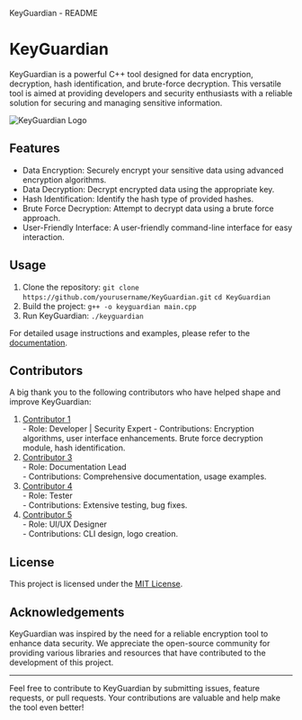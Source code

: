 KeyGuardian - README

KeyGuardian
===========

KeyGuardian is a powerful C++ tool designed for data encryption, decryption, hash identification, and brute-force decryption. This versatile tool is aimed at providing developers and security enthusiasts with a reliable solution for securing and managing sensitive information.

![KeyGuardian Logo](##)

Features
--------

*   Data Encryption: Securely encrypt your sensitive data using advanced encryption algorithms.
*   Data Decryption: Decrypt encrypted data using the appropriate key.
*   Hash Identification: Identify the hash type of provided hashes.
*   Brute Force Decryption: Attempt to decrypt data using a brute force approach.
*   User-Friendly Interface: A user-friendly command-line interface for easy interaction.

Usage
-----

1.  Clone the repository:
`git clone https://github.com/yourusername/KeyGuardian.git`
`cd KeyGuardian`
2.  Build the project:
`g++ -o keyguardian main.cpp`
3.  Run KeyGuardian:
`./keyguardian`

For detailed usage instructions and examples, please refer to the [documentation](docs/README.md).

Contributors
------------

A big thank you to the following contributors who have helped shape and improve KeyGuardian:

1.  [Contributor 1](https://github.com/brodante)  
    \- Role: Developer  |  Security Expert
    \- Contributions: Encryption algorithms, user interface enhancements. Brute force decryption module, hash identification.
2.  [Contributor 3](https://github.com/pdd1825)  
    \- Role: Documentation Lead  
    \- Contributions: Comprehensive documentation, usage examples.
3.  [Contributor 4](https://github.com/rishabhpandey106)  
    \- Role: Tester  
    \- Contributions: Extensive testing, bug fixes.
4.  [Contributor 5](https://github.com/SpartanXY)  
    \- Role: UI/UX Designer  
    \- Contributions: CLI design, logo creation.

License
-------

This project is licensed under the [MIT License](LICENSE).

Acknowledgements
----------------

KeyGuardian was inspired by the need for a reliable encryption tool to enhance data security. We appreciate the open-source community for providing various libraries and resources that have contributed to the development of this project.

* * *

Feel free to contribute to KeyGuardian by submitting issues, feature requests, or pull requests. Your contributions are valuable and help make the tool even better!
